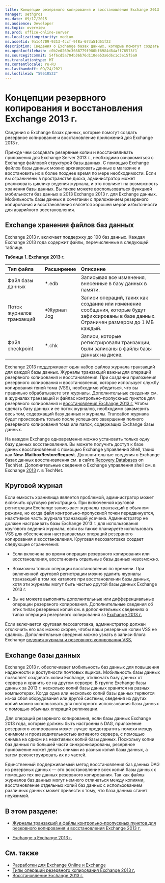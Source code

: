 ```yaml
---
title: Концепции резервного копирования и восстановления Exchange 2013 г.
manager: sethgros
ms.date: 09/17/2015
ms.audience: Developer
ms.topic: overview
ms.prod: office-online-server
ms.localizationpriority: medium
ms.assetid: 9a1c4709-9313-4ccf-9f8a-673a51d51f23
description: Сведения о Exchange базах данных, которые помогут создать резервное копирование и восстановление приложений для Exchange 2013 г.
ms.openlocfilehash: c0b2e0269c3668779f980bf6984d84aff76573f1
ms.sourcegitcommit: 54f6cd5a704b36b76d110ee53a6d6c1c3e15f5a9
ms.translationtype: MT
ms.contentlocale: ru-RU
ms.lasthandoff: 09/24/2021
ms.locfileid: "59510522"
---
```

# <a name="backup-and-restore-concepts-for-exchange-2013"></a>Концепции резервного копирования и восстановления Exchange 2013 г.

Сведения о Exchange базах данных, которые помогут создать резервное копирование и восстановление приложений для Exchange 2013 г.
  
Прежде чем создавать резервные копии и восстанавливать приложения для Exchange Server 2013 г., необходимо ознакомиться с Exchange файловой структурой базы данных. С помощью Exchange файлов базы данных можно архивировать данные в магазине и восстановить их в более позднее время по мере необходимости. Если вы ограничены в пространстве диска, администратор может реализовать циклику ведения журнала, и это повлияет на возможность хранения базы данных. Вы также можете воспользоваться функцией мобильности баз данных в 2013 Exchange 2013 г. для Exchange данных. Мобильность базы данных в сочетании с приложением резервного копирования и восстановления является хорошей мерой избыточности для аварийного восстановления.

<a name="bk_exchangedatabases"> </a>

## <a name="exchange-store-database-files"></a>Exchange хранения файлов баз данных

Exchange 2013 г. включает поддержку до 100 баз данных. Каждая Exchange 2013 года содержит файлы, перечисленные в следующей таблице. 
  
**Таблица 1. Exchange 2013 г.**

|Тип файла|Расширение|Описание|
|:-----|:-----|:-----|
|Файл базы данных  <br/> |\*.edb  <br/> |Записывая все изменения, внесенные в базу данных в памяти.  <br/> |
|Поток журналов транзакций  <br/> |\*Журнал .log  <br/> |Записи операций, таких как создание или изменение сообщения, которые будут зафиксированы в базе данных. Ограничен размером до 1 МБ каждый.  <br/> |
|Файл checkpoint  <br/> |\*.chk  <br/> |Записи, которые регистрировали транзакции, были записаны в файлы базы данных на диске.  <br/> |
   
Exchange 2013 поддерживает один набор файлов журнала транзакций для каждой базы данных. Журналы транзакций важны для операций резервного копирования и восстановления. При создании приложения резервного копирования и восстановления, которое использует службу копирования теней тома (VSS), необходимо убедиться, что вы правильно обрабатываете эти журналы. Дополнительные сведения см. в журналах транзакций и файлах контрольно-пропускных пунктов для резервного копирования и [восстановления Exchange 2013 г.](transaction-logs-and-checkpoint-files-for-backup-and-restore-in-exchange.md) Чтобы сделать базу данных и ее поток журналов, необходимо закамерить весь том, содержащий базу данных и журналы. Truncation журнала будет происходить только после успешного завершения полного резервного копирования тома или папок, содержащих Exchange базы данных.
  
На каждом Exchange одновременно можно установить только одну базу данных восстановления. Вы можете получить доступ к базе данных восстановления с помощью Exchange управления Shell, таких как **New-MailboxRestoreRequest**. Дополнительные сведения о Exchange базах данных восстановления см. в сайте [Recovery Databases](https://technet.microsoft.com/library/dd876954%28v=exchg.150%29.aspx) on TechNet. Дополнительные сведения о Exchange управления shell см. в Exchange [2013](https://technet.microsoft.com/library/bb124413.aspx) г. в TechNet. 
  
## <a name="circular-logging"></a>Круговой журнал
<a name="bk_circularlogging"> </a>

Если емкость хранилища является проблемой, администратор может включить круговую регистрацию. При включенной круговой регистрации Exchange записывает журналы транзакций в обычном режиме, но когда файл контрольно-пропускной точки передвинуется, неактивное часть журнала транзакций усечена. Администратор не должен настраивать базы Exchange 2013 г. для использования кругового ведения журнала, если вы также планируете использовать VSS для обеспечения настраиваемых операций резервного копирования и восстановления. Круговая лесозаготовка создает следующие ограничения: 
  
- Если включена во время операции резервного копирования или восстановления, восстановить отдельные базы данных невозможно.
    
- Возможны только операции восстановления по времени. При включенной круговой регистрации можно удалить журналы транзакций в том же каталоге при восстановлении базы данных, хотя эти журналы могут быть частью другой базы данных Exchange 2013 г. 
    
- Вы не можете выполнять дополнительные или дифференциальные операции резервного копирования. Дополнительные сведения об этих типах резервных копий см. в дополнительных сведениях о типах операций резервного копирования за [Exchange 2013 г.](types-of-backup-operations-for-exchange-2013.md)
    
Если включается круговая лесозаготовка, администратор должен отключить его как можно скорее, чтобы ваши резервные копии VSS не сдались. Дополнительные сведения можно узнать в записи блога Exchange [ведения журнала и резервного копирования VSS.](https://blogs.technet.com/b/exchange/archive/2010/08/18/3410672.aspx) 
  
## <a name="exchange-database-mobility"></a>Exchange базы данных
<a name="bk_exchangedatabasemobility"> </a>

Exchange 2013 г. обеспечивает мобильность баз данных для повышения надежности и доступности почтовых ящиков. Мобильность базы данных позволяет создавать копии Exchange, отключать базу данных от сервера и хранить ее на другом сервере. В группе Exchange базы данных за 2013 г. несколько копий базы данных хранятся на разных компьютерах. Когда одна или несколько копий базы данных теряются из-за сбоя оборудования или другой системы, сведения из других копий можно использовать для повторного использования базы данных с помощью обычных операций репликации.
  
Для операций резервного копирования, если базы данных Exchange 2013 года, которые должны быть настроены в DAG, приложение резервного копирования может лучше предотвратить помехи между снимком и производительностью активного сервера, с помощью снимка на одном из неактивных копий базы данных. Поскольку копии баз данных по большей части синхронизированы, резервное приложение может делать снимки из разных копий базы данных, а затем реконструировать их из частей.
  
Единственный поддерживаемый метод восстановления баз данных DAG из резервных данных — это восстановление всех копий базы данных с помощью тех же данных резервного копирования. Так как файлы журналов баз данных могут немного отличаться между копиями, восстановление отдельных копий баз данных с использованием различных данных может привести к тому, что база данных станет неуязимой.
  
## <a name="in-this-section"></a>В этом разделе:
<a name="bk_inthissection"> </a>

- [Журналы транзакций и файлы контрольно-пропускных пунктов для резервного копирования и восстановления Exchange 2013 г.](transaction-logs-and-checkpoint-files-for-backup-and-restore-in-exchange.md)
    
- [Exchange в Exchange 2013 г.](exchange-writer-in-exchange-2013.md)
    
## <a name="see-also"></a>См. также

- [Разработки для Exchange Online и Exchange](../exchange-server-development.md) 
- [Типы операций резервного копирования Exchange 2013 г.](types-of-backup-operations-for-exchange-2013.md)
- [Восстановление Exchange 2013 г.](restoring-exchange-2013-databases.md)
    

